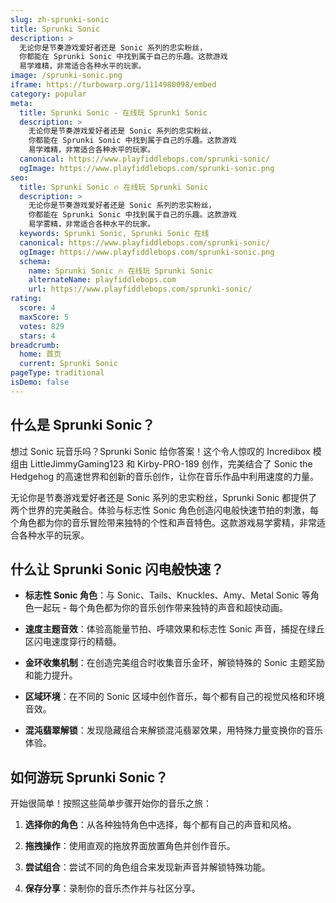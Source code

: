 ```yaml
---
slug: zh-sprunki-sonic
title: Sprunki Sonic
description: >
  无论你是节奏游戏爱好者还是 Sonic 系列的忠实粉丝，
  你都能在 Sprunki Sonic 中找到属于自己的乐趣。这款游戏
  易学难精，非常适合各种水平的玩家。
image: /sprunki-sonic.png
iframe: https://turbowarp.org/1114980098/embed
category: popular
meta:
  title: Sprunki Sonic - 在线玩 Sprunki Sonic
  description: >
    无论你是节奏游戏爱好者还是 Sonic 系列的忠实粉丝，
    你都能在 Sprunki Sonic 中找到属于自己的乐趣。这款游戏
    易学难精，非常适合各种水平的玩家。
  canonical: https://www.playfiddlebops.com/sprunki-sonic/
  ogImage: https://www.playfiddlebops.com/sprunki-sonic.png
seo:
  title: Sprunki Sonic 🔥 在线玩 Sprunki Sonic
  description: >
    无论你是节奏游戏爱好者还是 Sonic 系列的忠实粉丝，
    你都能在 Sprunki Sonic 中找到属于自己的乐趣。这款游戏
    易学雾精，非常适合各种水平的玩家。
  keywords: Sprunki Sonic, Sprunki Sonic 在线
  canonical: https://www.playfiddlebops.com/sprunki-sonic/
  ogImage: https://www.playfiddlebops.com/sprunki-sonic.png
  schema:
    name: Sprunki Sonic 🔥 在线玩 Sprunki Sonic
    alternateName: playfiddlebops.com
    url: https://www.playfiddlebops.com/sprunki-sonic/
rating:
  score: 4
  maxScore: 5
  votes: 829
  stars: 4
breadcrumb:
  home: 首页
  current: Sprunki Sonic
pageType: traditional
isDemo: false
---
```


## 什么是 Sprunki Sonic？

想过 Sonic 玩音乐吗？Sprunki Sonic 给你答案！这个令人惊叹的 Incredibox 模组由 LittleJimmyGaming123 和 Kirby-PRO-189 创作，完美结合了 Sonic the Hedgehog 的高速世界和创新的音乐创作，让你在音乐作品中利用速度的力量。

无论你是节奏游戏爱好者还是 Sonic 系列的忠实粉丝，Sprunki Sonic 都提供了两个世界的完美融合。体验与标志性 Sonic 角色创造闪电般快速节拍的刺激，每个角色都为你的音乐冒险带来独特的个性和声音特色。这款游戏易学雾精，非常适合各种水平的玩家。

## 什么让 Sprunki Sonic 闪电般快速？

- **标志性 Sonic 角色**：与 Sonic、Tails、Knuckles、Amy、Metal Sonic 等角色一起玩 - 每个角色都为你的音乐创作带来独特的声音和超快动画。

- **速度主题音效**：体验高能量节拍、呼啸效果和标志性 Sonic 声音，捕捉在绿丘区闪电速度穿行的精髓。

- **金环收集机制**：在创造完美组合时收集音乐金环，解锁特殊的 Sonic 主题奖励和能力提升。

- **区域环境**：在不同的 Sonic 区域中创作音乐，每个都有自己的视觉风格和环境音效。

- **混沌翡翠解锁**：发现隐藏组合来解锁混沌翡翠效果，用特殊力量变换你的音乐体验。

## 如何游玩 Sprunki Sonic？

开始很简单！按照这些简单步骤开始你的音乐之旅：

1. **选择你的角色**：从各种独特角色中选择，每个都有自己的声音和风格。

1. **拖拽操作**：使用直观的拖放界面放置角色并创作音乐。

1. **尝试组合**：尝试不同的角色组合来发现新声音并解锁特殊功能。

1. **保存分享**：录制你的音乐杰作并与社区分享。
